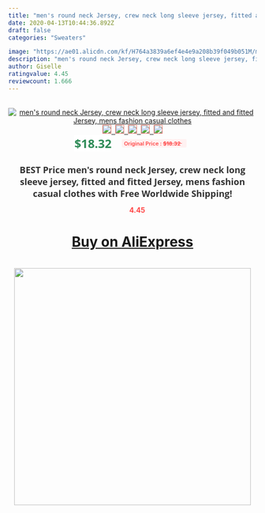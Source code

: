 ```yaml
---
title: "men's round neck Jersey, crew neck long sleeve jersey, fitted and fitted Jersey, mens fashion casual clothes"
date: 2020-04-13T10:44:36.892Z
draft: false
categories: "Sweaters"

image: "https://ae01.alicdn.com/kf/H764a3839a6ef4e4e9a208b39f049b051M/men-s-round-neck-Jersey-crew-neck-long-sleeve-jersey-fitted-and-fitted-Jersey-mens-fashion.jpg"
description: "men's round neck Jersey, crew neck long sleeve jersey, fitted and fitted Jersey, mens fashion casual clothes"
author: Giselle
ratingvalue: 4.45
reviewcount: 1.666
---
```

<br>
<div style="text-align: center;">
<a href="https://s.click.aliexpress.com/e/_AEMVHx" target="_blank" rel="nofollow noopener noreferrer"><img alt="men's round neck Jersey, crew neck long sleeve jersey, fitted and fitted Jersey, mens fashion casual clothes" class="magnifier-image" src="https://ae01.alicdn.com/kf/H764a3839a6ef4e4e9a208b39f049b051M/men-s-round-neck-Jersey-crew-neck-long-sleeve-jersey-fitted-and-fitted-Jersey-mens-fashion.jpg_640x640.jpg">
<br>
<img style="border:1px solid salmon" src="https://ae01.alicdn.com/kf/H764a3839a6ef4e4e9a208b39f049b051M/men-s-round-neck-Jersey-crew-neck-long-sleeve-jersey-fitted-and-fitted-Jersey-mens-fashion.jpg_120x120.jpg">&nbsp;&nbsp;<img style="border:1px solid salmon" src="https://ae01.alicdn.com/kf/H7e048d00f3a5468d8effa524eddfc503M/men-s-round-neck-Jersey-crew-neck-long-sleeve-jersey-fitted-and-fitted-Jersey-mens-fashion.jpg_120x120.jpg">&nbsp;&nbsp;<img style="border:1px solid salmon" src="https://ae01.alicdn.com/kf/H9527f1a8dc1e4bf8b464d4e5859a4205o/men-s-round-neck-Jersey-crew-neck-long-sleeve-jersey-fitted-and-fitted-Jersey-mens-fashion.jpg_120x120.jpg">&nbsp;&nbsp;<img style="border:1px solid salmon" src="https://ae01.alicdn.com/kf/H6799e9b920da4c179e7f1accacb355b9Q/men-s-round-neck-Jersey-crew-neck-long-sleeve-jersey-fitted-and-fitted-Jersey-mens-fashion.jpg_120x120.jpg">&nbsp;&nbsp;<img style="border:1px solid salmon" src="https://ae01.alicdn.com/kf/He6bf26f668294dfcb1f60f9e2bb9fbd8r/men-s-round-neck-Jersey-crew-neck-long-sleeve-jersey-fitted-and-fitted-Jersey-mens-fashion.jpg_120x120.jpg"></a></div><br0>
<div style="text-align: center;"><span style="background-color: white; border: 0px; box-sizing: border-box; color: seagreen; display: inline-block; font-family: &quot;open sans&quot; , &quot;arial&quot; , &quot;helvetica&quot; , sans-serif , &quot;heiti&quot;; font-size: 24px; font-stretch: inherit; font-weight: 700; line-height: inherit; margin: 0px 10px 0px 0px; padding: 0px; vertical-align: middle;">$18.32 </span>
<span style="background: rgb(255 , 241 , 241); border-radius: 3px; border: 0px; box-sizing: border-box; color: #ff4747; display: inline-block; font-family: inherit; font-size: 12px; font-stretch: inherit; font-style: inherit; font-variant: inherit; font-weight: 600; line-height: inherit; margin: 0px; padding: 2px 5px; transform: scale(0.9); vertical-align: middle;">Original Price : <b style="text-decoration: line-through;">$18.32 </b> &nbsp;&nbsp;</span></div>
<h1 style="color: #333333; display: inline-block; font-family: &quot;open sans&quot; , &quot;arial&quot; , &quot;helvetica&quot; , sans-serif , &quot;heiti&quot;; font-size: 18px; font-stretch: inherit; font-weight: 700; text-align: center;">BEST Price men's round neck Jersey, crew neck long sleeve jersey, fitted and fitted Jersey, mens fashion casual clothes with Free Worldwide Shipping!</h1>
<div style="color: #ff4747; text-align: center;">
<img src="https://4.bp.blogspot.com/-M0ZcTcb-5uY/XleCXlxnR4I/AAAAAAAAAEc/OrjgMkXV1oMQFaCRZj5HQwOCBcu3w1FegCPcBGAYYCw/s1600/star.png" style="height: 15px;">&nbsp;<b>4.45</b></div>
<div class="button_cont" align="center"><a class="buynow_a" href="https://s.click.aliexpress.com/e/_AEMVHx" target="_blank" rel="nofollow noopener noreferrer"><H1>Buy on AliExpress</H1></a></div><br>
<div class="separator" style="clear: both; text-align: center;">
<img src="https://lh3.googleusercontent.com/-pTy5HemUv9M/XlePHvY0dAI/AAAAAAAAAE4/0nX5iRUoIWY8eMW9Dpxeirr157OZliDIgCLcBGAsYHQ/s1600/badge.gif" width="480">
</div>
